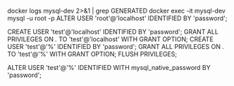 docker logs mysql-dev 2>&1 | grep GENERATED
docker exec -it mysql-dev mysql -u root -p
ALTER USER 'root'@'localhost' IDENTIFIED BY 'password';



CREATE USER 'test'@'localhost' IDENTIFIED BY 'password';
GRANT ALL PRIVILEGES ON *.* TO 'test'@'localhost' WITH GRANT OPTION;
CREATE USER 'test'@'%' IDENTIFIED BY 'password';
GRANT ALL PRIVILEGES ON *.* TO 'test'@'%' WITH GRANT OPTION;
FLUSH PRIVILEGES;

ALTER USER 'test'@'%' IDENTIFIED WITH mysql_native_password BY 'password';